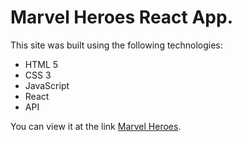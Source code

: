 # Marvel Heroes React App.
This site was built using the following technologies:
- HTML 5
- CSS 3
- JavaScript
- React
- API

You can view it at the link [Marvel Heroes](https://viacheslav-saprykin.github.io/marvel-heroes/).
